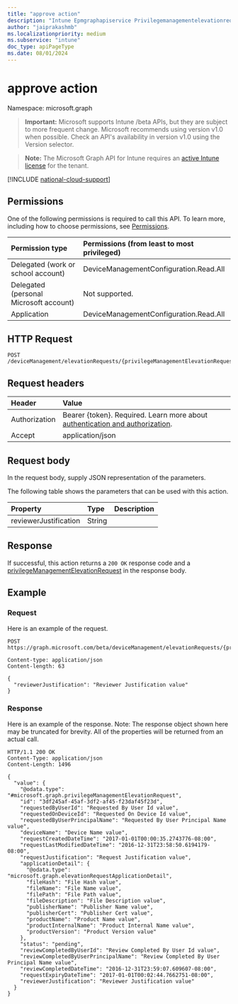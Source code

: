 ```yaml
---
title: "approve action"
description: "Intune Epmgraphapiservice Privilegemanagementelevationrequest Approve Api ."
author: "jaiprakashmb"
ms.localizationpriority: medium
ms.subservice: "intune"
doc_type: apiPageType
ms.date: 08/01/2024
---
```


# approve action

Namespace: microsoft.graph

> **Important:** Microsoft supports Intune /beta APIs, but they are subject to more frequent change. Microsoft recommends using version v1.0 when possible. Check an API's availability in version v1.0 using the Version selector.

> **Note:** The Microsoft Graph API for Intune requires an [active Intune license](https://go.microsoft.com/fwlink/?linkid=839381) for the tenant.



[!INCLUDE [national-cloud-support](../../includes/all-clouds.md)]

## Permissions
One of the following permissions is required to call this API. To learn more, including how to choose permissions, see [Permissions](/graph/permissions-reference).

|Permission type|Permissions (from least to most privileged)|
|:---|:---|
|Delegated (work or school account)|DeviceManagementConfiguration.Read.All|
|Delegated (personal Microsoft account)|Not supported.|
|Application|DeviceManagementConfiguration.Read.All|

## HTTP Request
<!-- {
  "blockType": "ignored"
}
-->
```http
POST /deviceManagement/elevationRequests/{privilegeManagementElevationRequestId}/approve
```

## Request headers
|Header|Value|
|:---|:---|
|Authorization|Bearer {token}. Required. Learn more about [authentication and authorization](/graph/auth/auth-concepts).|
|Accept|application/json|

## Request body
In the request body, supply JSON representation of the parameters.

The following table shows the parameters that can be used with this action.

|Property|Type|Description|
|:---|:---|:---|
|reviewerJustification|String||



## Response
If successful, this action returns a `200 OK` response code and a [privilegeManagementElevationRequest](../resources/intune-epmgraphapiservice-privilegemanagementelevationrequest.md) in the response body.

## Example

### Request
Here is an example of the request.
```http
POST https://graph.microsoft.com/beta/deviceManagement/elevationRequests/{privilegeManagementElevationRequestId}/approve

Content-type: application/json
Content-length: 63

{
  "reviewerJustification": "Reviewer Justification value"
}
```

### Response
Here is an example of the response. Note: The response object shown here may be truncated for brevity. All of the properties will be returned from an actual call.
```http
HTTP/1.1 200 OK
Content-Type: application/json
Content-Length: 1496

{
  "value": {
    "@odata.type": "#microsoft.graph.privilegeManagementElevationRequest",
    "id": "3df245af-45af-3df2-af45-f23daf45f23d",
    "requestedByUserId": "Requested By User Id value",
    "requestedOnDeviceId": "Requested On Device Id value",
    "requestedByUserPrincipalName": "Requested By User Principal Name value",
    "deviceName": "Device Name value",
    "requestCreatedDateTime": "2017-01-01T00:00:35.2743776-08:00",
    "requestLastModifiedDateTime": "2016-12-31T23:58:50.6194179-08:00",
    "requestJustification": "Request Justification value",
    "applicationDetail": {
      "@odata.type": "microsoft.graph.elevationRequestApplicationDetail",
      "fileHash": "File Hash value",
      "fileName": "File Name value",
      "filePath": "File Path value",
      "fileDescription": "File Description value",
      "publisherName": "Publisher Name value",
      "publisherCert": "Publisher Cert value",
      "productName": "Product Name value",
      "productInternalName": "Product Internal Name value",
      "productVersion": "Product Version value"
    },
    "status": "pending",
    "reviewCompletedByUserId": "Review Completed By User Id value",
    "reviewCompletedByUserPrincipalName": "Review Completed By User Principal Name value",
    "reviewCompletedDateTime": "2016-12-31T23:59:07.609607-08:00",
    "requestExpiryDateTime": "2017-01-01T00:02:44.7662751-08:00",
    "reviewerJustification": "Reviewer Justification value"
  }
}
```

